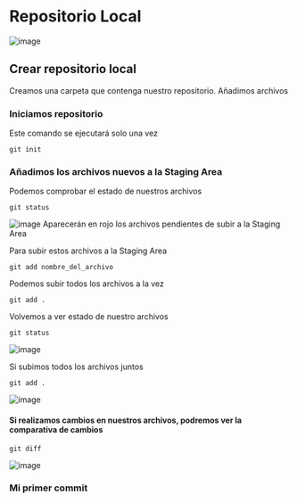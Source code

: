 # Repositorio Local

![image](https://user-images.githubusercontent.com/67286095/140605791-e3369513-741a-4b18-9cff-1362cf23846a.png)

## Crear repositorio local
Creamos una carpeta que contenga nuestro repositorio.
Añadimos archivos

### Iniciamos repositorio
Este comando se ejecutará solo una vez

```
git init
```


### Añadimos los archivos nuevos a la Staging Area
Podemos comprobar el estado de nuestros archivos 
```
git status
```
![image](https://user-images.githubusercontent.com/67286095/140606530-59433ce3-b672-4a9a-a4a1-6de0ff90a252.png)
Aparecerán en rojo los archivos pendientes de subir a la Staging Area

Para subir estos archivos a la Staging Area

```
git add nombre_del_archivo
```
Podemos subir todos los archivos a la vez

```
git add .
```

Volvemos a ver estado de nuestro archivos

```
git status
```
![image](https://user-images.githubusercontent.com/67286095/140606652-746efbb7-599f-4f4b-a42e-bbd67cabeb8c.png)

Si subimos todos los archivos juntos

```
git add .
```
![image](https://user-images.githubusercontent.com/67286095/140606704-d3f89403-f8f9-459a-b926-9f70a55da56e.png)

#### Si realizamos cambios en nuestros archivos, podremos ver la comparativa de cambios

```
git diff
```
![image](https://user-images.githubusercontent.com/67286095/140606807-803f2927-dc8e-4335-8d40-2158b23a9c3e.png)


### Mi primer commit



